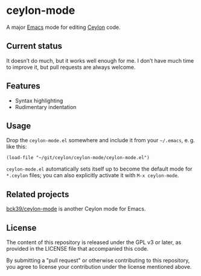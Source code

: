 ceylon-mode
===========

A major [Emacs] mode for editing [Ceylon] code.

Current status
--------------

It doesn’t do much, but it works well enough for me.
I don’t have much time to improve it, but pull requests are always welcome.

Features
--------

- Syntax highlighting
- Rudimentary indentation

Usage
-----

Drop the `ceylon-mode.el` somewhere and include it from your `~/.emacs`, e. g. like this:

```elisp
(load-file "~/git/ceylon/ceylon-mode/ceylon-mode.el")
```

`ceylon-mode.el` automatically sets itself up to become the default mode for `*.ceylon` files;
you can also explicitly activate it with `M-x ceylon-mode`.

Related projects
----------------

[bck39/ceylon-mode] is another Ceylon mode for Emacs.

License
-------

The content of this repository is released under the GPL v3 or later, as provided in the LICENSE file that accompanied this code.

By submitting a "pull request" or otherwise contributing to this repository, you agree to license your contribution under the license mentioned above.

[Emacs]: https://www.gnu.org/software/emacs/
[Ceylon]: https://ceylon-lang.org/
[bck39/ceylon-mode]: https://github.com/bkc39/ceylon-mode
